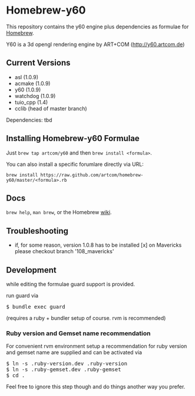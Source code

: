 # Homebrew-y60

This repository contains the y60 engine plus dependencies as formulae for [Homebrew](https://github.com/mxcl/homebrew).

Y60 is a 3d opengl rendering engine by ART+COM (http://y60.artcom.de)

## Current Versions

- asl (1.0.9)
- acmake (1.0.9)
- y60 (1.0.9)
- watchdog (1.0.9)
- tuio_cpp (1.4)
- cclib (head of master branch)

Dependencies: tbd

## Installing Homebrew-y60 Formulae

Just `brew tap artcom/y60` and then `brew install <formula>`.

You can also install a specific forumlare directly via URL:

```
brew install https://raw.github.com/artcom/homebrew-y60/master/<formula>.rb
```

## Docs
`brew help`, `man brew`, or the Homebrew [wiki][].

[wiki]:http://wiki.github.com/mxcl/homebrew

## Troubleshooting

- if, for some reason, version 1.0.8 has to be installed [x] on Mavericks please checkout branch '108_mavericks'


## Development

while editing the formulae guard support is provided.

run guard via
<pre>
$ bundle exec guard
</pre>

(requires a ruby + bundler setup of course. rvm is recommended)

### Ruby version and Gemset name recommendation

For convenient rvm environment setup a recommendation for ruby version and gemset name are supplied and can be activated via

<pre>
$ ln -s .ruby-version.dev .ruby-version
$ ln -s .ruby-gemset.dev .ruby-gemset
$ cd .
</pre>

Feel free to ignore this step though and do things another way you prefer.
